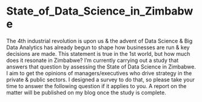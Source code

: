 # State_of_Data_Science_in_Zimbabwe
The 4th industrial revolution is upon us &amp; the advent of Data Science &amp; Big Data Analytics has already begun to shape how businesses are run &amp; key decisions are made. This statement is true in the 1st world, but how much does it resonate in Zimbabwe?  I’m currently carrying out a study that answers that question by assessing the State of Data Science in Zimbabwe. I aim to get the opinions of managers/executives who drive strategy in the private &amp; public sectors. I designed a survey to do that, so please take your time to answer the following question if it applies to you. A report on the matter will be published on my blog once the study is complete.
